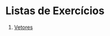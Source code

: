 # Listas de Exercícios

1. [Vetores](https://colab.research.google.com/drive/1C_K-2uDikeSlguChyE10HNMBILl6i1_j)



